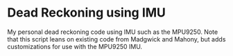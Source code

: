# Dead Reckoning using IMU

My personal dead reckoning code using IMU such as the MPU9250.
Note that this script leans on existing code from Madgwick and Mahony, but adds customizations for use with the MPU9250 IMU.